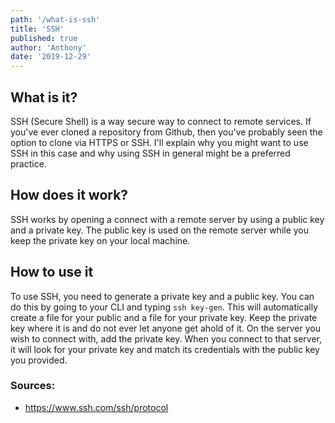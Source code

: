 ```yaml
---
path: '/what-is-ssh'
title: 'SSH'
published: true
author: 'Anthony'
date: '2019-12-29'
---
```


## What is it?
SSH (Secure Shell) is a way secure way to connect to remote services. If you've ever cloned a repository from Github, then you've probably seen the option to clone via HTTPS or SSH. I'll explain why you might want to use SSH in this case and why using SSH in general might be a preferred practice.

## How does it work?
SSH works by opening a connect with a remote server by using a public key and a private key. The public key is used on the remote server while you keep the private key on your local machine. 

## How to use it
To use SSH, you need to generate a private key and a public key. You can do this by going to your CLI and typing <code>ssh key-gen</code>. This will automatically create a file for your public and a file for your private key. Keep the private key where it is and do not ever let anyone get ahold of it. On the server you wish to connect with, add the private key. When you connect to that server, it will look for your private key and match its credentials with the public key you provided.

### Sources:	
- https://www.ssh.com/ssh/protocol
